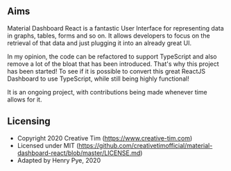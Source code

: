 ## Aims

Material Dashboard React is a fantastic User Interface for representing data in graphs, tables, forms and so on. It allows developers to focus on the retrieval of that data and just plugging it into an already great UI.

In my opinion, the code can be refactored to support TypeScript and also remove a lot of the bloat that has been introduced. That's why this project has been started! To see if it is possible to convert this great ReactJS Dashboard to use TypeScript, while still being highly functional!

It is an ongoing project, with contributions being made whenever time allows for it.

## Licensing

- Copyright 2020 Creative Tim (<https://www.creative-tim.com>)
- Licensed under MIT (<https://github.com/creativetimofficial/material-dashboard-react/blob/master/LICENSE.md>)
- Adapted by Henry Pye, 2020

